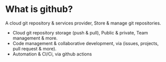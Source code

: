 # What is github?
A cloud git repository & services provider, Store & manage git repositories.

- Cloud git repository storage (push & pull),  Public & private, Team management & more.
- Code management & collaborative development, via (issues, projects, pull request & more).
- Automation & CI/Ci, via github actions